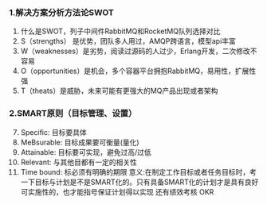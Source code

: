### 1.解决方案分析方法论SWOT

 1. 什么是SWOT，列子中间件RabbitMQ和RocketMQ队列选择对比
 2. S（strengths） 是优势，团队多人用过，AMQP跨语言，模型api丰富
 3. W（weaknesses）是劣势，阅读过源码的人过少，Erlang开发，二次修改不容易
 4. O（opportunities）是机会，多个容器平台拥抱RabbitMQ，易用性，扩展性强
 5. T（theats）是威胁，未来可能有更强大的MQ产品出现或者架构
 
 ### 2.SMART原则（目标管理、设置）
 7. Specific: 目标要具体
 8. MeBsurable: 目标成果要可衡量(量化)
 9. Attainable: 目标要可实现，避免过高/过低
 10. Relevant: 与其他目都有一定的相关性
 11. Time bound: 标必须有明确的期限
意义:在制定工作目标或者任务目标时，考一下目标与计划是不是SMART化的。只有具备SMART化的计划才是具有良好可实施性的，也才能指号保证计划得以实现
还有绩效考核 OKR



<!--stackedit_data:
eyJoaXN0b3J5IjpbMzI1OTE1OTMwLDkxNjU1Njg2NiwtMTI1Nj
ExNjUwNiw0ODQyNDAyMjksLTU1NjI0MTIxNywtMTcyODE2MjQ5
M119
-->
